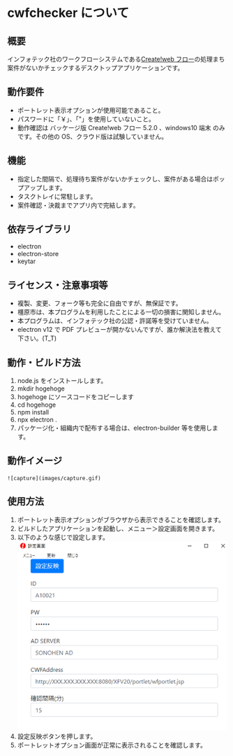 # cwfchecker について

## 概要

インフォテック社のワークフローシステムである[Create!web フロー](https://www.createwebflow.jp/)の処理まち案件がないかチェックするデスクトップアプリケーションです。

## 動作要件

- ポートレット表示オプションが使用可能であること。
- パスワードに「￥」、「"」を使用していないこと。
- 動作確認は バッケージ版 Create!web フロー 5.2.0 、windows10 端末 のみです。その他の OS、クラウド版は試験していません。

## 機能

- 指定した間隔で、処理待ち案件がないかチェックし、案件がある場合はポップアップします。
- タスクトレイに常駐します。
- 案件確認・決裁までアプリ内で完結します。

## 依存ライブラリ

- electron
- electron-store
- keytar

## ライセンス・注意事項等

- 複製、変更、フォーク等も完全に自由ですが、無保証です。
- 橿原市は、本プログラムを利用したことによる一切の損害に関知しません。
- 本プログラムは、インフォテック社の公認・許諾等を受けていません。
- electron v12 で PDF プレビューが開かないんですが、誰か解決法を教えて下さい。(T_T)

## 動作・ビルド方法

1. node.js をインストールします。
1. mkdir hogehoge
1. hogehoge にソースコードをコピーします
1. cd hogehoge
1. npm install
1. npx electron .
1. パッケージ化・組織内で配布する場合は、electron-builder 等を使用します。

## 動作イメージ

    ![capture](images/capture.gif)

## 使用方法

1.  ポートレット表示オプションがブラウザから表示できることを確認します。
1.  ビルドしたアプリケーションを起動し、メニュー＞設定画面を開きます。
1.  以下のような感じで設定します。
    ![settings](images/settings.png)
1.  設定反映ボタンを押します。
1.  ポートレットオプション画面が正常に表示されることを確認します。
